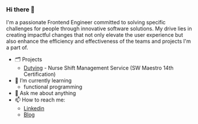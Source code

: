 ### Hi there 👋

I'm a passionate Frontend Engineer committed to solving specific challenges for people through innovative software solutions. My drive lies in creating impactful changes that not only elevate the user experience but also enhance the efficiency and effectiveness of the teams and projects I'm a part of.
- 🗂️ Projects
  - [Dutying](https://github.com/gom-3) - Nurse Shift Management Service (SW Maestro 14th Certification)
- 🌱 I’m currently learning
  - functional programming
- 💬 Ask me about anything
- 📫 How to reach me:
  - [Linkedin](https://www.linkedin.com/in/chankyu-kim-8689302a3/)
  - [Blog](https://velog.io/@cksrb63/posts)




<!--
**ckrb63/ckrb63** is a ✨ _special_ ✨ repository because its `README.md` (this file) appears on your GitHub profile.

Here are some ideas to get you started:

- 🔭 I’m currently working on ...
- 🌱 I’m currently learning ...
- 👯 I’m looking to collaborate on ...
- 🤔 I’m looking for help with ...
- 💬 Ask me about ...
- 📫 How to reach me: ...
- 😄 Pronouns: ...
- ⚡ Fun fact: ...
-->
